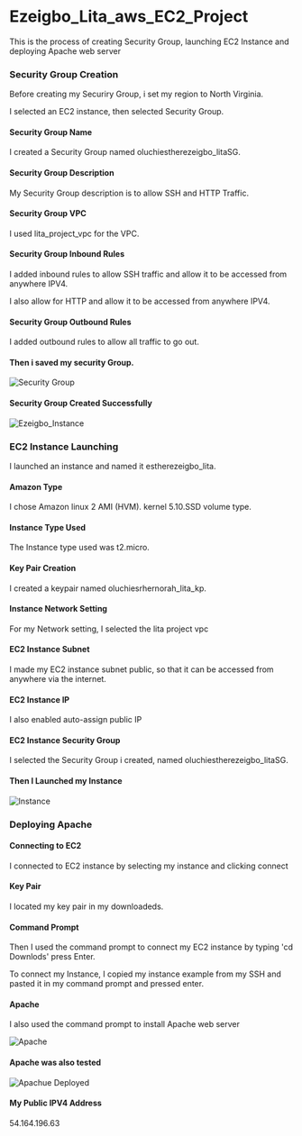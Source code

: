 # Ezeigbo_Lita_aws_EC2_Project
This is the process of creating Security Group, launching EC2 Instance and deploying Apache web server


### Security Group Creation
Before creating my Securiry Group, i set my region to North Virginia.

I selected an EC2 instance, then selected Security Group. 

#### Security Group Name
I created a Security Group named oluchiestherezeigbo_litaSG.

#### Security Group Description
My Security Group description is to allow SSH and HTTP Traffic. 

#### Security Group VPC
I used lita_project_vpc for the VPC.

#### Security Group Inbound Rules
I added inbound rules to allow SSH traffic and allow it to be accessed from anywhere IPV4. 

I also allow for HTTP and allow it to be accessed from anywhere IPV4.

#### Security Group Outbound Rules
I added outbound rules to allow all traffic to go out.

#### Then i saved my security Group.

![Security Group](https://github.com/user-attachments/assets/1ea58d73-088d-4e3b-935c-c3972f1ed51f)

#### Security Group Created Successfully

![Ezeigbo_Instance](https://github.com/user-attachments/assets/352b1765-68b0-45c9-aea7-e1d261ef0c09)


### EC2 Instance Launching
I launched an instance and named it estherezeigbo_lita. 

#### Amazon Type
I chose Amazon linux 2 AMI (HVM). kernel 5.10.SSD volume type.

#### Instance Type Used
The Instance type used was t2.micro.

#### Key Pair Creation
I created a keypair named oluchiesrhernorah_lita_kp.

#### Instance Network Setting
For my Network setting, I selected the lita project vpc

#### EC2 Instance Subnet
I made my EC2 instance subnet public, so that it can be accessed from anywhere via the internet. 

#### EC2 Instance IP
I also enabled auto-assign public IP

#### EC2 Instance Security Group 
I selected the Security Group i created, named oluchiestherezeigbo_litaSG.

#### Then I Launched my Instance

![Instance](https://github.com/user-attachments/assets/60a1e5d2-87de-469e-8e17-c0392dccba74)


### Deploying Apache

#### Connecting to EC2
I connected to EC2 instance by selecting my instance and clicking connect

#### Key Pair
I located my key pair in my downloadeds. 

#### Command Prompt
Then I used the command prompt to connect my EC2 instance by typing 'cd Downlods' press Enter. 

To connect my Instance, I copied my instance example from my SSH and pasted it in my command prompt and pressed enter.

#### Apache
I also used the command prompt to install Apache web server

![Apache](https://github.com/user-attachments/assets/dc8b19ed-7c3c-472b-a792-890cd3c55634)


#### Apache was also tested
![Apachue Deployed](https://github.com/user-attachments/assets/afc1bea4-9578-48d5-acd2-5c8bc6c4f140)

#### My Public IPV4 Address
54.164.196.63
